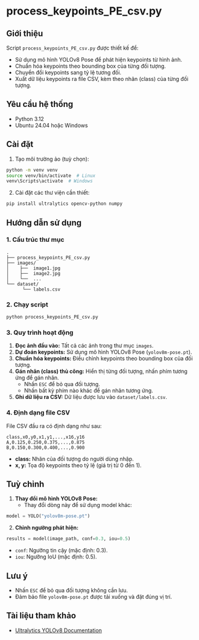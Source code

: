 # process_keypoints_PE_csv.py

## Giới thiệu

Script `process_keypoints_PE_csv.py` được thiết kế để:
- Sử dụng mô hình YOLOv8 Pose để phát hiện keypoints từ hình ảnh.
- Chuẩn hóa keypoints theo bounding box của từng đối tượng.
- Chuyển đổi keypoints sang tỷ lệ tương đối.
- Xuất dữ liệu keypoints ra file CSV, kèm theo nhãn (class) của từng đối tượng.

## Yêu cầu hệ thống

- Python 3.12
- Ubuntu 24.04 hoặc Windows

## Cài đặt

1. Tạo môi trường ảo (tuỳ chọn):

```bash
python -m venv venv
source venv/bin/activate  # Linux
venv\Scripts\activate  # Windows
```

2. Cài đặt các thư viện cần thiết:

```bash
pip install ultralytics opencv-python numpy
```

## Hướng dẫn sử dụng

### 1. Cấu trúc thư mục

```
.
├── process_keypoints_PE_csv.py
├── images/
│    ├──  image1.jpg
│    ├──  image2.jpg
│    └──  ...
└── dataset/
      └── labels.csv
```

### 2. Chạy script

```bash
python process_keypoints_PE_csv.py
```

### 3. Quy trình hoạt động

1. **Đọc ảnh đầu vào:** Tất cả các ảnh trong thư mục `images`.
2. **Dự đoán keypoints:** Sử dụng mô hình YOLOv8 Pose (`yolov8m-pose.pt`).
3. **Chuẩn hóa keypoints:** Điều chỉnh keypoints theo bounding box của đối tượng.
4. **Gán nhãn (class) thủ công:** Hiển thị từng đối tượng, nhấn phím tương ứng để gán nhãn.
   - Nhấn `ESC` để bỏ qua đối tượng.
   - Nhấn bất kỳ phím nào khác để gán nhãn tương ứng.
5. **Ghi dữ liệu ra CSV:** Dữ liệu được lưu vào `dataset/labels.csv`.

### 4. Định dạng file CSV

File CSV đầu ra có định dạng như sau:

```
class,x0,y0,x1,y1,...,x16,y16
A,0.125,0.250,0.375,...,0.875
B,0.150,0.300,0.400,...,0.900
```

- **class:** Nhãn của đối tượng do người dùng nhập.
- **x, y:** Tọa độ keypoints theo tỷ lệ (giá trị từ 0 đến 1).

## Tuỳ chỉnh

1. **Thay đổi mô hình YOLOv8 Pose:**
   - Thay đổi dòng này để sử dụng model khác:

```python
model = YOLO("yolov8m-pose.pt")
```

2. **Chỉnh ngưỡng phát hiện:**

```python
results = model(image_path, conf=0.3, iou=0.5)
```

- `conf`: Ngưỡng tin cậy (mặc định: 0.3).
- `iou`: Ngưỡng IoU (mặc định: 0.5).

## Lưu ý

- Nhấn `ESC` để bỏ qua đối tượng không cần lưu.
- Đảm bảo file `yolov8m-pose.pt` được tải xuống và đặt đúng vị trí.

## Tài liệu tham khảo

- [Ultralytics YOLOv8 Documentation](https://docs.ultralytics.com)

